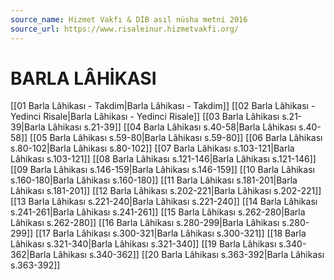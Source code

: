 ```yaml
---
source_name: Hizmet Vakfı & DİB asıl nüsha metni 2016
source_url: https://www.risaleinur.hizmetvakfi.org/
---
```

# BARLA LÂHİKASI

[[01 Barla Lâhikası - Takdim|Barla Lâhikası - Takdim]]
[[02 Barla Lâhikası - Yedinci Risale|Barla Lâhikası - Yedinci Risale]]
[[03 Barla Lâhikası s.21-39|Barla Lâhikası s.21-39]]
[[04 Barla Lâhikası s.40-58|Barla Lâhikası s.40-58]]
[[05 Barla Lâhikası s.59-80|Barla Lâhikası s.59-80]]
[[06 Barla Lâhikası s.80-102|Barla Lâhikası s.80-102]]
[[07 Barla Lâhikası s.103-121|Barla Lâhikası s.103-121]]
[[08 Barla Lâhikası s.121-146|Barla Lâhikası s.121-146]]
[[09 Barla Lâhikası s.146-159|Barla Lâhikası s.146-159]]
[[10 Barla Lâhikası s.160-180|Barla Lâhikası s.160-180]]
[[11 Barla Lâhikası s.181-201|Barla Lâhikası s.181-201]]
[[12 Barla Lâhikası s.202-221|Barla Lâhikası s.202-221]]
[[13 Barla Lâhikası s.221-240|Barla Lâhikası s.221-240]]
[[14 Barla Lâhikası s.241-261|Barla Lâhikası s.241-261]]
[[15 Barla Lâhikası s.262-280|Barla Lâhikası s.262-280]]
[[16 Barla Lâhikası s.280-299|Barla Lâhikası s.280-299]]
[[17 Barla Lâhikası s.300-321|Barla Lâhikası s.300-321]]
[[18 Barla Lâhikası s.321-340|Barla Lâhikası s.321-340]]
[[19 Barla Lâhikası s.340-362|Barla Lâhikası s.340-362]]
[[20 Barla Lâhikası s.363-392|Barla Lâhikası s.363-392]]

